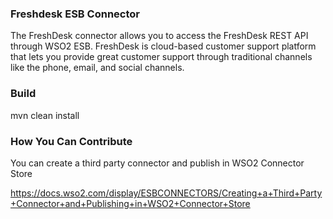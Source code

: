 ### Freshdesk ESB Connector

The FreshDesk connector allows you to access the FreshDesk REST API through WSO2 ESB. FreshDesk is cloud-based customer
support platform that lets you provide great customer support through traditional channels like the phone, email, and
social channels.

### Build

mvn clean install

### How You Can Contribute
You can create a third party connector and publish in WSO2 Connector Store

https://docs.wso2.com/display/ESBCONNECTORS/Creating+a+Third+Party+Connector+and+Publishing+in+WSO2+Connector+Store
